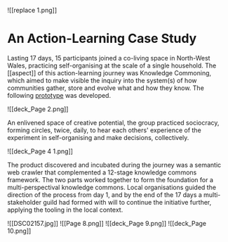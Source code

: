 ![[replace 1.png]]

# An Action-Learning Case Study
Lasting 17 days, 15 participants joined a co-living space in North-West Wales, practicing self-organising at the scale of a single household. The [[aspect]] of this action-learning journey was Knowledge Commoning, which aimed to make visible the inquiry into the system(s) of how communities gather, store and evolve what and how they know. The following [prototype](https://vdev.substack.com/p/ai-librarian) was developed. 

![[deck_Page 2.png]]


An enlivened space of creative potential, the group practiced sociocracy, forming circles, twice, daily, to hear each others' experience of the experiment in self-organising and make decisions, collectively. 


![[deck_Page 4 1.png]]


The product discovered and incubated during the journey was a semantic web crawler that complemented a 12-stage knowledge commons framework. The two parts worked together to form the foundation for a multi-perspectival knowledge commons. Local organisations guided the direction of the process from day 1, and by the end of the 17 days a multi-stakeholder guild had formed with will to continue the initiative further, applying the tooling in the local context. 


![[DSC02157.jpg]]
![[Page 8.png]]
![[deck_Page 9.png]]
![[deck_Page 10.png]]